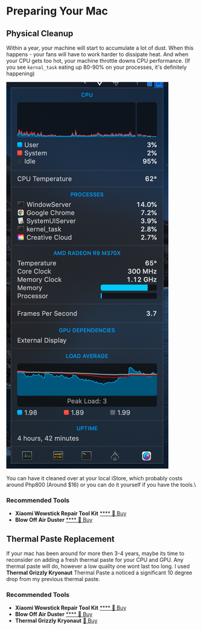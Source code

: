 # Preparing Your Mac

## Physical Cleanup

Within a year, your machine will start to accumulate a lot of dust. When this happens - your fans will have to work harder to dissipate heat. And when your CPU gets too hot, your machine throttle downs CPU performance. (If you see `kernal_task` eating up 80-90% on your processes, it's definitely happening)

![You can see kernal\_task running at 2.8%.](<../.gitbook/assets/image (4).png>)

You can have it cleaned over at your local iStore, which probably costs around Php800 (Around $16) or you can do it yourself if you have the tools.\


### **Recommended Tools**

* **Xiaomi Wowstick Repair Tool Kit** [ **** 🛒 Buy](https://shopee.ph/%E3%80%9064-In-1-Electric-Screwdriver-Set%E3%80%91XIAOMI-1F%2B-Repair-Tool-Kit-i.72563893.1371587976)
* **Blow Off Air Duster** [ **** 🛒 Buy](https://www.lazada.com.ph/products/blow-off-air-duster-bo-111-113-8-oz-i1098128539-s3782572698.html)



## Thermal Paste Replacement

If your mac has been around for more then 3-4 years, maybe its time to reconsider on adding a fresh thermal paste for your CPU and GPU. Any thermal paste will do, however a low quality one wont last too long. I used **Thermal Grizzly Kryonaut** Thermal Paste a noticed a significant 10 degree drop from my previous thermal paste.

### **Recommended Tools**

* **Xiaomi Wowstick Repair Tool Kit** [ **** 🛒 Buy](https://shopee.ph/%E3%80%9064-In-1-Electric-Screwdriver-Set%E3%80%91XIAOMI-1F%2B-Repair-Tool-Kit-i.72563893.1371587976)
* **Blow Off Air Duster** [ **** 🛒 Buy](https://www.lazada.com.ph/products/blow-off-air-duster-bo-111-113-8-oz-i1098128539-s3782572698.html)
* **Thermal Grizzly Kryonaut**  [🛒 Buy](https://www.lazada.com.ph/products/latest-edition-thermal-grizzly-kryonaut-high-performance-cpu-gpu-thermal-paste-10-gram-i283570398-s442016039.html)



